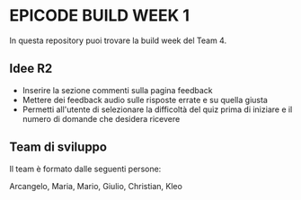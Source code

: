 # EPICODE BUILD WEEK 1

In questa repository puoi trovare la build week del Team 4.

## Idee R2

- Inserire la sezione commenti sulla pagina feedback
- Mettere dei feedback audio sulle risposte errate e su quella giusta
- Permetti all'utente di selezionare la difficoltà del quiz prima di iniziare e il numero di domande che desidera ricevere

## Team di sviluppo

Il team è formato dalle seguenti persone:

Arcangelo, Maria, Mario, Giulio, Christian, Kleo
